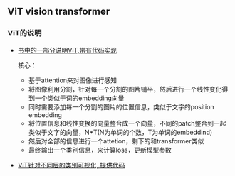 ## ViT vision transformer


### ViT的说明
- [书中的一部分说明ViT,带有代码实现](https://paddlepedia.readthedocs.io/en/latest/tutorials/computer_vision/classification/ViT.html)
  
  核心：
  - 基于attention来对图像进行感知
  - 将图像利用分割，针对每一个分割的图片铺平，然后进行一个线性变化得到一个类似于词的embedding向量
  - 同时需要添加每一个分割的图片的位置信息，类似于文字的position embedding
  - 将位置信息和线性变换的向量整合成一个向量，不同的patch整合到一起类似于文字的向量，N*T(N为单词的个数，T为单词的embeddind)
  - 然后对全部的信息进行一个attetion，剩下的和transformer类似
  - 最终输出一个类别信息，来计算loss，更新模型参数
- [ViT针对不同层的类别可视化, 提供代码](https://blog.csdn.net/z240626191s/article/details/132504292)
